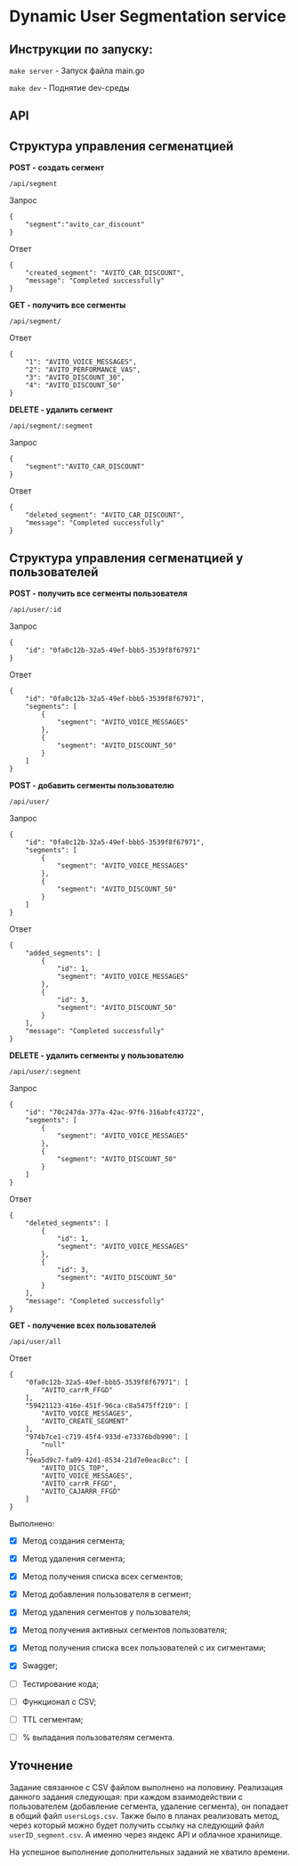 # Dynamic User Segmentation service

## Инструкции по запуску:

`make server` - Запуск файла main.go

`make dev` - Поднятие dev-среды



## API

## Структура управления сегменатцией

**POST - создать сегмент**

`/api/segment`

Запрос

````
{
	"segment":"avito_car_discount"
}
````

Ответ

````
{
	"created_segment": "AVITO_CAR_DISCOUNT",
	"message": "Completed successfully"
}
````

**GET - получить все сегменты**

`/api/segment/`

Ответ

````
{
    "1": "AVITO_VOICE_MESSAGES",
    "2": "AVITO_PERFORMANCE_VAS",
    "3": "AVITO_DISCOUNT_30",
    "4": "AVITO_DISCOUNT_50"
}
````

**DELETE - удалить сегмент**

`/api/segment/:segment`

Запрос

````
{
	"segment":"AVITO_CAR_DISCOUNT"
}
````

Ответ

````
{
	"deleted_segment": "AVITO_CAR_DISCOUNT",
	"message": "Completed successfully"
}
````

## Структура управления сегменатцией у пользователей

**POST - получить все сегменты пользователя**

`/api/user/:id`

Запрос 

```
{
	"id": "0fa0c12b-32a5-49ef-bbb5-3539f8f67971"
}
```

Ответ 

```
{
	"id": "0fa0c12b-32a5-49ef-bbb5-3539f8f67971",
	"segments": [
		{
			"segment": "AVITO_VOICE_MESSAGES"
		},
		{
			"segment": "AVITO_DISCOUNT_50"
		}
	]
}
```

**POST - добавить сегменты пользователю**

`/api/user/`

Запрос 

```
{
	"id": "0fa0c12b-32a5-49ef-bbb5-3539f8f67971",
	"segments": [
		{
			"segment": "AVITO_VOICE_MESSAGES"
		},
		{
			"segment": "AVITO_DISCOUNT_50"
		}
	]
}
```

Ответ 

```
{
	"added_segments": [
		{
			"id": 1,
			"segment": "AVITO_VOICE_MESSAGES"
		},
		{
			"id": 3,
			"segment": "AVITO_DISCOUNT_50"
		}
	],
	"message": "Completed successfully"
}
```

**DELETE - удалить сегменты у пользователю**

`/api/user/:segment`

Запрос

```
{
	"id": "70c247da-377a-42ac-97f6-316abfc43722",
	"segments": [
		{
			"segment": "AVITO_VOICE_MESSAGES"
		},
		{
			"segment": "AVITO_DISCOUNT_50"
		}
	]
}
```

Ответ 

```
{
	"deleted_segments": [
		{
			"id": 1,
			"segment": "AVITO_VOICE_MESSAGES"
		},
		{
			"id": 3,
			"segment": "AVITO_DISCOUNT_50"
		}
	],
	"message": "Completed successfully"
}
```

**GET - получение всех пользователей**

`/api/user/all`

Ответ

```
{
	"0fa0c12b-32a5-49ef-bbb5-3539f8f67971": [
		"AVITO_carrR_FFGD"
	],
	"59421123-416e-451f-96ca-c8a5475ff210": [
		"AVITO_VOICE_MESSAGES",
		"AVITO_CREATE_SEGMENT"
	],
	"974b7ce1-c719-45f4-933d-e73376bdb990": [
		"null"
	],
	"9ea5d9c7-fa09-42d1-8534-21d7e0eac8cc": [
		"AVITO_DICS_TOP",
		"AVITO_VOICE_MESSAGES",
		"AVITO_carrR_FFGD",
		"AVITO_CAJARRR_FFGD"
	]
}
```

Выполнено:

- [x] Метод создания сегмента;
- [x] Метод удаления сегмента;
- [x] Метод получения списка всех сегментов;
- [x] Метод добавления пользователя в сегмент;
- [x] Метод удаления сегментов у пользователя;
- [x] Метод получения активных сегментов пользователя;
- [x] Метод получения списка всех пользователей с их сигментами;
- [x] Swagger;
- [ ] Тестирование кода;
- [ ] Функционал с CSV;
- [ ] TTL сегментам;
- [ ] % выпадания пользователям сегмента.


## Уточнение

Задание связанное с CSV файлом выполнено на половину. Реализация данного задания следующая:
при каждом взаимодействии с пользователем (добавление сегмента, удаление сегмента),
он попадает в общий файл  `usersLogs.csv`.
Также было в планах реализовать метод,
через который можно будет получить ссылку на следующий файл `userID_segment.csv`. А именно через яндекс API 
и  облачное хранилище. 

На успешное выполнение дополнительных заданий не хватило времени.

